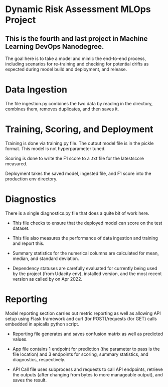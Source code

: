 # Dynamic Risk Assessment MLOps Project
## This is the fourth and last project in Machine Learning DevOps Nanodegree.

The goal here is to take a model and mimic the end-to-end process, including scenarios for re-training and checking for potential drifts as expected during model build and deployment, and release.

# Data Ingestion
The file ingestion.py combines the two data by reading in the directory, combines them, removes duplicates, and then saves it.

# Training, Scoring, and Deployment
Training is done via training.py file. The output model file is in the pickle format. This model is not hyperparameter tuned.

Scoring is done to write the F1 score to a .txt file for the latestscore measured.

Deployment takes the saved model, ingested file, and F1 score into the production env directory.

# Diagnostics
There is a single diagnostics.py file that does a quite bit of work here.

- This file checks to ensure that the deployed model can score on the test dataset.

- This file also measures the performance of data ingestion and training and report this.

- Summary statistics for the numerical columns are calculated for mean, median, and standard deviation.

- Dependency statuses are carefully evaluated for currently being used by the project (from Udacity env), installed version, and the most recent version as called by on Apr 2022.

# Reporting
Model reporting section carries out metric reporting as well as allowing API setup using Flask framework and curl (for POST)/requests (for GET) calls embedded in apicalls python script.

- Reporting file generates and saves confusion matrix as well as predicted values.

- App file contains 1 endpoint for prediction (the parameter to pass is the file location) and 3 endpoints for scoring, summary statistics, and diagnostics, respectively.

- API Call file uses subprocess and requests to call API endpoints, retrieve the outputs (after changing from bytes to more manageable output), and saves the result.